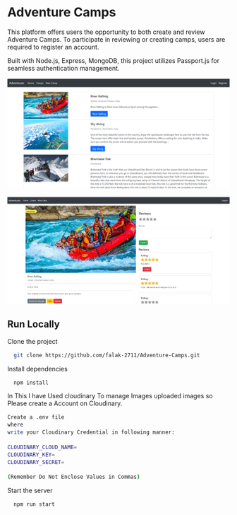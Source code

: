 
# Adventure Camps

This platform offers users the opportunity to both create and review Adventure Camps. To participate in reviewing or creating camps, users are required to register an account.

Built with Node.js, Express, MongoDB, this project utilizes Passport.js for seamless authentication management.

![Image](https://github.com/falak-2711/Adventure-Camps/blob/main/camps.png)

![Image](https://github.com/falak-2711/Adventure-Camps/blob/main/campdescription.png)





## Run Locally

Clone the project

```bash
  git clone https://github.com/falak-2711/Adventure-Camps.git
```


Install dependencies

```bash
  npm install
```

In This I have Used cloudinary To manage Images uploaded images so Please create a Account on Cloudinary.
```bash
Create a .env file
where 
write your Cloudinary Credential in following manner:

CLOUDINARY_CLOUD_NAME=
CLOUDINARY_KEY=
CLOUDINARY_SECRET=

(Remember Do Not Enclose Values in Commas)
```

Start the server

```bash
  npm run start
```
